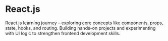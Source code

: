 # React.js
React.js learning journey – exploring core concepts like components, props, state, hooks, and routing. Building hands-on projects and experimenting with UI logic to strengthen frontend development skills.
